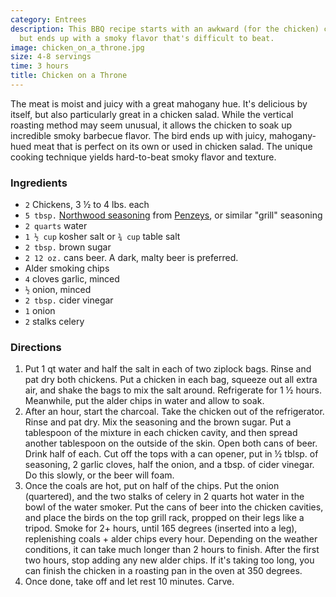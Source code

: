 ```yaml
---
category: Entrees
description: This BBQ recipe starts with an awkward (for the chicken) cooking technique,
  but ends up with a smoky flavor that's difficult to beat.
image: chicken_on_a_throne.jpg
size: 4-8 servings
time: 3 hours
title: Chicken on a Throne
---
```


The meat is moist and juicy with a great mahogany hue. It's delicious by itself, but also particularly great in a chicken salad. While the vertical roasting method may seem unusual, it allows the chicken to soak up incredible smoky barbecue flavor. The bird ends up with juicy, mahogany-hued meat that is perfect on its own or used in chicken salad. The unique cooking technique yields hard-to-beat smoky flavor and texture.

### Ingredients

* `2` Chickens, 3 ½ to 4 lbs. each
* `5 tbsp.` [Northwood seasoning](http://www.penzeys.com/cgi-bin/penzeys/p-penzeysnorthwoods.html) from [Penzeys](http://www.penzeys.com), or similar "grill" seasoning
* `2 quarts` water
* `1 ½ cup` kosher salt or `¾ cup` table salt
* `2 tbsp.` brown sugar
* `2 12 oz.` cans beer. A dark, malty beer is preferred.
* Alder smoking chips
* `4` cloves garlic, minced
* `½` onion, minced
* `2 tbsp.` cider vinegar
* `1` onion
* `2` stalks celery

### Directions

1. Put 1 qt water and half the salt in each of two ziplock bags. Rinse and pat dry both chickens. Put a chicken in each bag, squeeze out all extra air, and shake the bags to mix the salt around. Refrigerate for 1 ½ hours. Meanwhile, put the alder chips in water and allow to soak.
2. After an hour, start the charcoal. Take the chicken out of the refrigerator. Rinse and pat dry. Mix the seasoning and the brown sugar. Put a tablespoon of the mixture in each chicken cavity, and then spread another tablespoon on the outside of the skin. Open both cans of beer. Drink half of each. Cut off the tops with a can opener, put in ½ tblsp. of seasoning, 2 garlic cloves, half the onion, and a tbsp. of cider vinegar. Do this slowly, or the beer will foam.
3. Once the coals are hot, put on half of the chips. Put the onion (quartered), and the two stalks of celery in 2 quarts hot water in the bowl of the water smoker. Put the cans of beer into the chicken cavities, and place the birds on the top grill rack, propped on their legs like a tripod. Smoke for 2+ hours, until 165 degrees (inserted into a leg), replenishing coals + alder chips every hour. Depending on the weather conditions, it can take much longer than 2 hours to finish. After the first two hours, stop adding any new alder chips. If it's taking too long, you can finish the chicken in a roasting pan in the oven at 350 degrees.
4. Once done, take off and let rest 10 minutes. Carve.